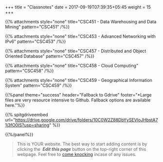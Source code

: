 +++
title = "Classnotes"
date =  2017-09-19T07:39:35+05:45
weight = 15
+++

{{% attachments style="none" title="CSC451 - Data Warehousing and Data Mining" pattern="CSC451" /%}}

{{% attachments style="none" title="CSC453 - Advanced Networking with IPv6" pattern="CSC453" /%}}

{{% attachments style="none" title="CSC457 - Distributed and Object Oriented Database" pattern="CSC457" /%}}

{{% attachments style="none" title="CSC458 - Cloud Computing" pattern="CSC458" /%}}

{{% attachments style="none" title="CSC459 - Geographical Information System" pattern="CSC459" /%}}

{{%panel theme="success" header="Fallback to Gdrive" footer="&ast;Large files are very resource intensive to Github. Fallback options are available here."%}}

{{% spitgdriveembed url="https://drive.google.com/drive/folders/10C0W2Z88DbYySEVloJHbstA71j3fO0IS?usp=sharing" %}}

{{%/panel%}}

> This is YOUR website. The best way to start adding content is by clicking the <i class="fa fa-code-fork">&nbsp;__Edit this page__</i> button on the top-right corner of this webpage. Feel free to [come knocking](https://m.me/CSITauthority "We're responsive on messenger!") incase of any issues.
